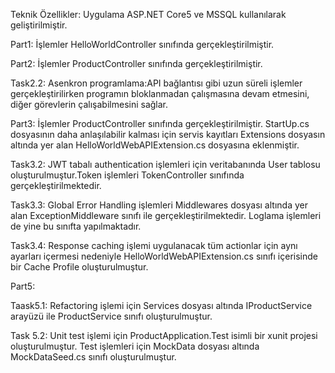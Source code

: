 Teknik Özellikler: Uygulama ASP.NET Core5 ve MSSQL kullanılarak geliştirilmiştir.

Part1:
İşlemler HelloWorldController sınıfında gerçekleştirilmiştir.


Part2:
İşlemler ProductController sınıfında gerçekleştirilmiştir.

Task2.2:
Asenkron programlama:API bağlantısı gibi uzun süreli işlemler gerçekleştirilirken programın bloklanmadan çalışmasına devam etmesini, diğer görevlerin çalışabilmesini sağlar.


Part3:
İşlemler ProductController sınıfında gerçekleştirilmiştir. 
StartUp.cs dosyasının daha anlaşılabilir kalması için servis kayıtları Extensions dosyasın altında yer alan HelloWorldWebAPIExtension.cs dosyasına eklenmiştir.

Task3.2:
JWT tabalı authentication işlemleri için veritabanında User tablosu oluşturulmuştur.Token işlemleri TokenController sınıfında gerçekleştirilmektedir.

Task3.3:
Global Error Handling işlemleri Middlewares dosyası altında yer alan ExceptionMiddleware sınıfı ile gerçekleştirilmektedir. Loglama işlemleri de yine bu sınıfta yapılmaktadır.

Task3.4:
Response caching işlemi uygulanacak tüm actionlar için aynı ayarları içermesi nedeniyle HelloWorldWebAPIExtension.cs sınıfı içerisinde bir Cache Profile oluşturulmuştur.


Part5:

Taask5.1:
Refactoring işlemi için Services dosyası altında IProductService arayüzü ile ProductService sınıfı oluşturulmuştur.

Task 5.2:
Unit test işlemi için ProductApplication.Test isimli bir xunit projesi oluşturulmuştur. Test işlemleri için MockData dosyası altında MockDataSeed.cs sınıfı oluşturulmuştur.
